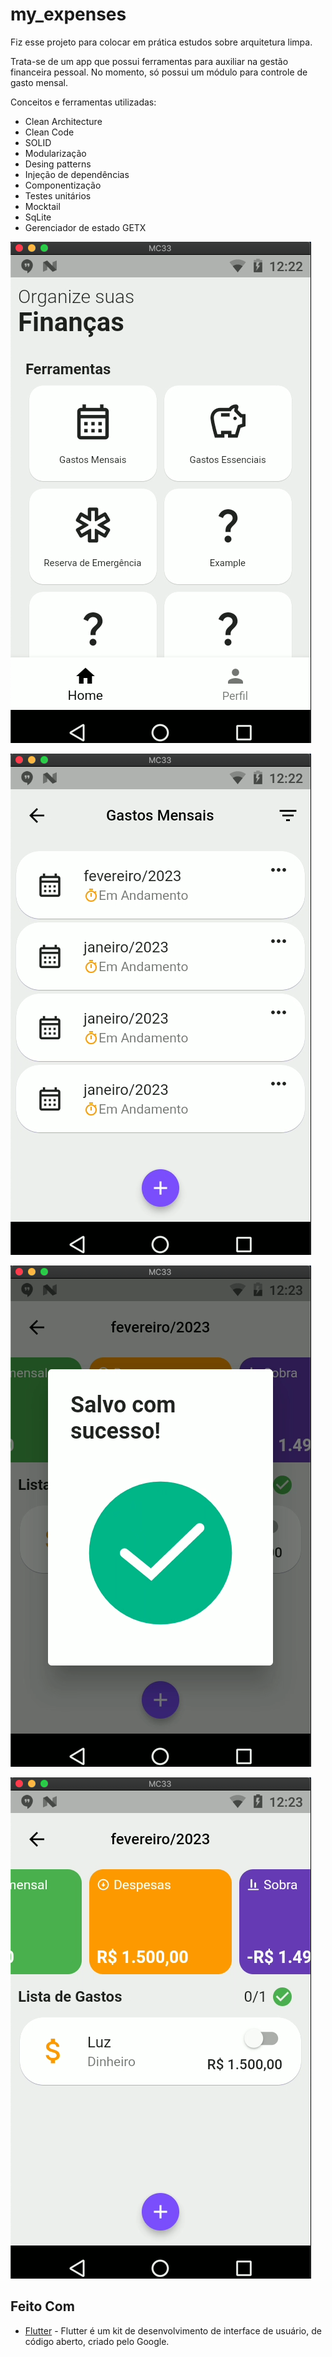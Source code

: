 # my_expenses

Fiz esse projeto para colocar em prática estudos sobre arquitetura limpa. 

Trata-se de um app que possui ferramentas para auxiliar na gestão financeira pessoal. No momento, só possui um módulo para controle de gasto mensal.

Conceitos e ferramentas utilizadas:
- Clean Architecture
- Clean Code
- SOLID
- Modularização
- Desing patterns
- Injeção de dependências
- Componentização
- Testes unitários
- Mocktail
- SqLite
- Gerenciador de estado GETX


![img](https://github.com/Kilder-M/my_expenses/blob/main/assets/prints/home.png)

![img](https://github.com/Kilder-M/my_expenses/blob/main/assets/prints/planned_expenses.png)

![img](https://github.com/Kilder-M/my_expenses/blob/main/assets/prints/sucess_mensage.png)

![img](https://github.com/Kilder-M/my_expenses/blob/main/assets/prints/expenses.png)


## Feito Com

* [Flutter](https://flutter.dev/) - Flutter é um kit de desenvolvimento de interface de usuário, de código aberto, criado pelo Google.

